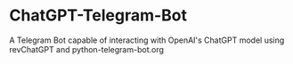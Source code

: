 # ChatGPT-Telegram-Bot
A Telegram Bot capable of interacting with OpenAI's ChatGPT model using revChatGPT and python-telegram-bot.org
